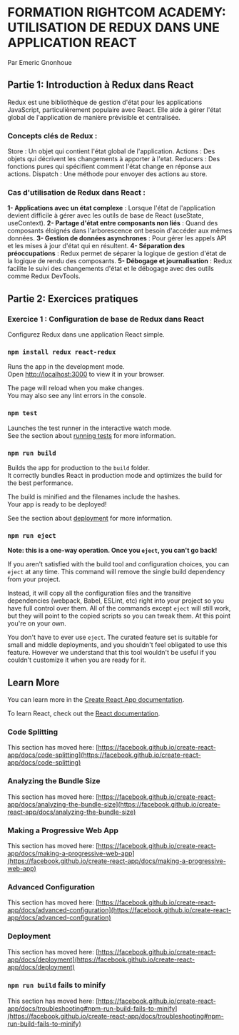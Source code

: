# FORMATION RIGHTCOM ACADEMY: UTILISATION DE REDUX DANS UNE APPLICATION REACT

Par Emeric Gnonhoue

## Partie 1: Introduction à Redux dans React

Redux est une bibliothèque de gestion d'état pour les applications JavaScript, particulièrement populaire avec React. Elle aide à gérer l'état global de l'application de manière prévisible et centralisée.

### Concepts clés de Redux :
Store : Un objet qui contient l'état global de l'application.
Actions : Des objets qui décrivent les changements à apporter à l'etat.
Reducers : Des fonctions pures qui spécifient comment l'état change en réponse aux actions.
Dispatch : Une méthode pour envoyer des actions au store.

### Cas d'utilisation de Redux dans React :
**1- Applications avec un état complexe** : Lorsque l'état de l'application devient difficile à gérer avec les outils de base de React (useState, useContext).
**2- Partage d'état entre composants non liés** : Quand des composants éloignés dans l'arborescence ont besoin d'accéder aux mêmes données.
**3- Gestion de données asynchrones** : Pour gérer les appels API et les mises à jour d'état qui en résultent.
**4- Séparation des préoccupations** : Redux permet de séparer la logique de gestion d'état de la logique de rendu des composants.
**5- Débogage et journalisation** : Redux facilite le suivi des changements d'état et le débogage avec des outils comme Redux DevTools.

## Partie 2: Exercices pratiques

### Exercice 1 : Configuration de base de Redux dans React 
Configurez Redux dans une application React simple.
### `npm install redux react-redux`

Runs the app in the development mode.\
Open [http://localhost:3000](http://localhost:3000) to view it in your browser.

The page will reload when you make changes.\
You may also see any lint errors in the console.

### `npm test`

Launches the test runner in the interactive watch mode.\
See the section about [running tests](https://facebook.github.io/create-react-app/docs/running-tests) for more information.

### `npm run build`

Builds the app for production to the `build` folder.\
It correctly bundles React in production mode and optimizes the build for the best performance.

The build is minified and the filenames include the hashes.\
Your app is ready to be deployed!

See the section about [deployment](https://facebook.github.io/create-react-app/docs/deployment) for more information.

### `npm run eject`

**Note: this is a one-way operation. Once you `eject`, you can't go back!**

If you aren't satisfied with the build tool and configuration choices, you can `eject` at any time. This command will remove the single build dependency from your project.

Instead, it will copy all the configuration files and the transitive dependencies (webpack, Babel, ESLint, etc) right into your project so you have full control over them. All of the commands except `eject` will still work, but they will point to the copied scripts so you can tweak them. At this point you're on your own.

You don't have to ever use `eject`. The curated feature set is suitable for small and middle deployments, and you shouldn't feel obligated to use this feature. However we understand that this tool wouldn't be useful if you couldn't customize it when you are ready for it.

## Learn More

You can learn more in the [Create React App documentation](https://facebook.github.io/create-react-app/docs/getting-started).

To learn React, check out the [React documentation](https://reactjs.org/).

### Code Splitting

This section has moved here: [https://facebook.github.io/create-react-app/docs/code-splitting](https://facebook.github.io/create-react-app/docs/code-splitting)

### Analyzing the Bundle Size

This section has moved here: [https://facebook.github.io/create-react-app/docs/analyzing-the-bundle-size](https://facebook.github.io/create-react-app/docs/analyzing-the-bundle-size)

### Making a Progressive Web App

This section has moved here: [https://facebook.github.io/create-react-app/docs/making-a-progressive-web-app](https://facebook.github.io/create-react-app/docs/making-a-progressive-web-app)

### Advanced Configuration

This section has moved here: [https://facebook.github.io/create-react-app/docs/advanced-configuration](https://facebook.github.io/create-react-app/docs/advanced-configuration)

### Deployment

This section has moved here: [https://facebook.github.io/create-react-app/docs/deployment](https://facebook.github.io/create-react-app/docs/deployment)

### `npm run build` fails to minify

This section has moved here: [https://facebook.github.io/create-react-app/docs/troubleshooting#npm-run-build-fails-to-minify](https://facebook.github.io/create-react-app/docs/troubleshooting#npm-run-build-fails-to-minify)
